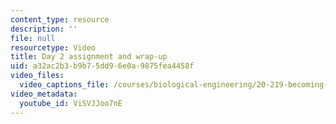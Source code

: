 ```yaml
---
content_type: resource
description: ''
file: null
resourcetype: Video
title: Day 2 assignment and wrap-up
uid: a32ac2b3-b9b7-5dd9-6e0a-9875fea4458f
video_files:
  video_captions_file: /courses/biological-engineering/20-219-becoming-the-next-bill-nye-writing-and-hosting-the-educational-show-january-iap-2015/day-2-audience/copy4_of_day-2-part-3/ViSVJJoo7nE.vtt
video_metadata:
  youtube_id: ViSVJJoo7nE
---
```

